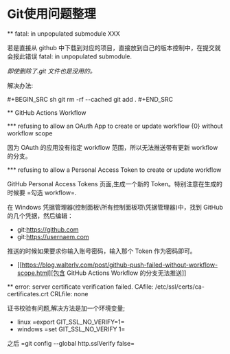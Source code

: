 # Git使用问题整理




** fatal: in unpopulated submodule XXX

若是直接从 github 中下载到对应的项目，直接放到自己的版本控制中，在提交就会报此错误 fatal: in unpopulated submodule.

*即使删除了.git 文件也是没用的。*

解决办法:

#+BEGIN_SRC sh
git rm -rf --cached
git add .
#+END_SRC

** GitHub Actions Workflow

*** refusing to allow an OAuth App to create or update workflow {0} without workflow scope

因为 OAuth 的应用没有指定 workflow 范围，所以无法推送带有更新 workflow 的分支。

*** refusing to allow a Personal Access Token to create or update workflow

GitHub Personal Access Tokens 页面,生成一个新的 Token。特别注意在生成的时候要 =勾选 workflow=.

在 Windows 凭据管理器(控制面板\所有控制面板项\凭据管理器)中，找到 GitHub 的几个凭据，然后编辑：

- git:https://github.com
- git:https://usernaem.com

推送的时候如果要求你输入账号密码，输入那个 Token 作为密码即可。

- [[https://blog.walterlv.com/post/github-push-failed-without-workflow-scope.html][包含 GitHub Actions Workflow 的分支无法推送]]

  
** error: server certificate verification failed.
CAfile: /etc/ssl/certs/ca-certificates.crt CRLfile: none

证书校验有问题,解决方法是加一个环境变量;

- linux
  =export GIT_SSL_NO_VERIFY=1=
- windows
  =set GIT_SSL_NO_VERIFY 1=

之后 =git config --global http.sslVerify false=

